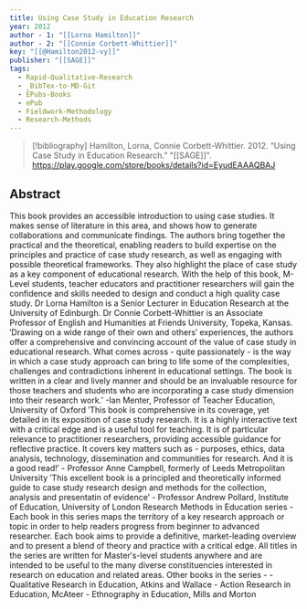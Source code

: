 ```yaml
---
title: Using Case Study in Education Research
year: 2012
author - 1: "[[Lorna Hamilton]]"
author - 2: "[[Connie Corbett-Whittier]]"
key: "[[@Hamilton2012-vy]]"
publisher: "[[SAGE]]"
tags:
  - Rapid-Qualitative-Research
  - _BibTex-to-MD-Git
  - EPubs-Books
  - ePub
  - Fieldwork-Methodology
  - Research-Methods
---
```


> [!bibliography]
> Hamilton, Lorna, Connie Corbett-Whittier. 2012. “Using Case Study in Education Research.” "[[SAGE]]". https://play.google.com/store/books/details?id=EyudEAAAQBAJ

## Abstract
This book provides an accessible introduction to using case studies. It makes sense of literature in this area, and shows how to generate collaborations and communicate findings. The authors bring together the practical and the theoretical, enabling readers to build expertise on the principles and practice of case study research, as well as engaging with possible theoretical frameworks. They also highlight the place of case study as a key component of educational research. With the help of this book, M-Level students, teacher educators and practitioner researchers will gain the confidence and skills needed to design and conduct a high quality case study. Dr Lorna Hamilton is a Senior Lecturer in Education Research at the University of Edinburgh. Dr Connie Corbett-Whittier is an Associate Professor of English and Humanities at Friends University, Topeka, Kansas. ′Drawing on a wide range of their own and others′ experiences, the authors offer a comprehensive and convincing account of the value of case study in educational research. What comes across - quite passionately - is the way in which a case study approach can bring to life some of the complexities, challenges and contradictions inherent in educational settings. The book is written in a clear and lively manner and should be an invaluable resource for those teachers and students who are incorporating a case study dimension into their research work.′ -Ian Menter, Professor of Teacher Education, University of Oxford ′This book is comprehensive in its coverage, yet detailed in its exposition of case study research. It is a highly interactive text with a critical edge and is a useful tool for teaching. It is of particular relevance to practitioner researchers, providing accessible guidance for reflective practice. It covers key matters such as -  purposes, ethics, data analysis, technology, dissemination and communities for research. And it is a good read!′ - Professor Anne Campbell, formerly of Leeds Metropolitan University ′This excellent book is a principled and theoretically informed guide to case study research design and methods for the collection, analysis and presentatin of evidence′ - Professor Andrew Pollard, Institute of Education, University of London Research Methods in Education series -  Each book in this series maps the territory of a key research approach or topic in order to help readers progress from beginner to advanced researcher. Each book aims to provide a definitive, market-leading overview and to present a blend of theory and practice with a critical edge. All titles in the series are written for Master′s-level students anywhere and are intended to be useful to the many diverse constituencies interested in research on education and related areas. Other books in the series -  - Qualitative Research in Education, Atkins and Wallace - Action Research in Education, McAteer - Ethnography in Education, Mills and Morton